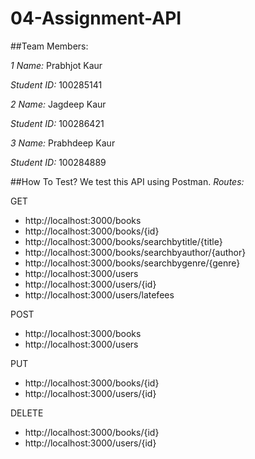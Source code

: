 # 04-Assignment-API

##Team Members:

*1 Name:* Prabhjot Kaur

*Student ID:* 100285141

*2 Name:* Jagdeep Kaur

*Student ID:* 100286421

*3 Name:* Prabhdeep Kaur

*Student ID:* 100284889

##How To Test?
We test this API using Postman.
*Routes:*

GET

* http://localhost:3000/books
* http://localhost:3000/books/{id}
* http://localhost:3000/books/searchbytitle/{title}
* http://localhost:3000/books/searchbyauthor/{author}
* http://localhost:3000/books/searchbygenre/{genre}
* http://localhost:3000/users
* http://localhost:3000/users/{id}
* http://localhost:3000/users/latefees

POST

* http://localhost:3000/books
* http://localhost:3000/users

PUT

* http://localhost:3000/books/{id}
* http://localhost:3000/users/{id}

DELETE

* http://localhost:3000/books/{id}
* http://localhost:3000/users/{id}

